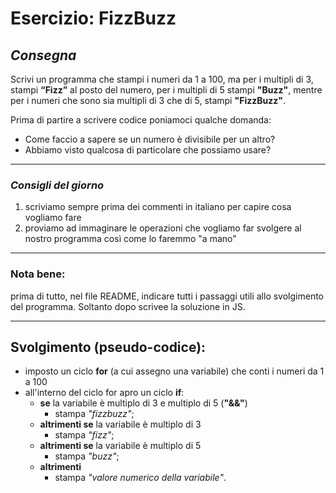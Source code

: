 # Esercizio: FizzBuzz

## *Consegna*
Scrivi un programma che stampi i numeri da 1 a 100, ma per i multipli di 3, stampi **“Fizz”** al posto del numero, per i multipli di 5 stampi **"Buzz"**, mentre per i numeri che sono sia multipli di 3 che di 5, stampi **"FizzBuzz"**.

Prima di partire a scrivere codice poniamoci qualche domanda:
- Come faccio a sapere se un numero è divisibile per un altro?
- Abbiamo visto qualcosa di particolare che possiamo usare?
---

### *Consigli del giorno*
1. scriviamo sempre prima dei commenti in italiano per capire cosa vogliamo fare
2. proviamo ad immaginare le operazioni che vogliamo far svolgere al nostro programma così come lo faremmo "a mano"
---
###  Nota bene:

prima di tutto, nel file README, indicare tutti i passaggi utili allo svolgimento del programma. Soltanto dopo scrivee la soluzione in JS.

---

## Svolgimento (pseudo-codice):

- imposto un ciclo **for** (a cui assegno una variabile) che conti i numeri da 1 a 100
- all'interno del ciclo for apro un ciclo **if**:
    - **se** la variabile è multiplo di 3 e multiplo di 5 (**"&&"**) 
        - stampa *"fizzbuzz"*;
    - **altrimenti se** la variabile è multiplo di 3
        - stampa *"fizz"*;
    - **altrimenti se** la variabile è multiplo di 5
        - stampa *"buzz"*;
    - **altrimenti**
        - stampa *"valore numerico della variabile"*.